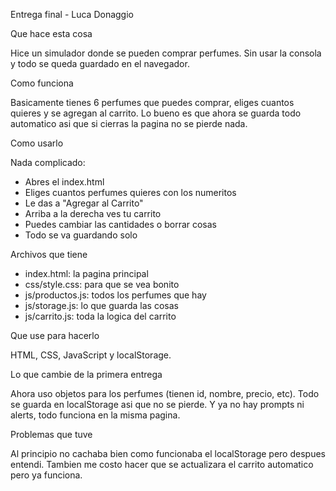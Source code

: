 Entrega final - Luca Donaggio

Que hace esta cosa

Hice un simulador donde se pueden comprar perfumes.  Sin usar la consola y todo se queda guardado en el navegador.

Como funciona

Basicamente tienes 6 perfumes que puedes comprar, eliges cuantos quieres y se agregan al carrito. Lo bueno es que ahora se guarda todo automatico asi que si cierras la pagina no se pierde nada.

Como usarlo

Nada complicado:
- Abres el index.html 
- Eliges cuantos perfumes quieres con los numeritos
- Le das a "Agregar al Carrito"
- Arriba a la derecha ves tu carrito
- Puedes cambiar las cantidades o borrar cosas
- Todo se va guardando solo

Archivos que tiene

- index.html: la pagina principal
- css/style.css: para que se vea bonito
- js/productos.js: todos los perfumes que hay
- js/storage.js: lo que guarda las cosas
- js/carrito.js: toda la logica del carrito

Que use para hacerlo

HTML, CSS, JavaScript y localStorage.

Lo que cambie de la primera entrega

Ahora uso objetos para los perfumes (tienen id, nombre, precio, etc). Todo se guarda en localStorage asi que no se pierde. Y ya no hay prompts ni alerts, todo funciona en la misma pagina.

Problemas que tuve

Al principio no cachaba bien como funcionaba el localStorage pero despues entendi. Tambien me costo hacer que se actualizara el carrito automatico pero ya funciona.

